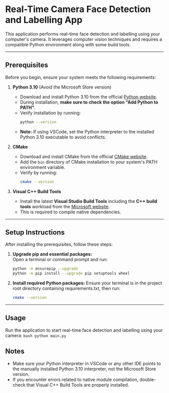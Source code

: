 # Real-Time Camera Face Detection and Labelling App

This application performs real-time face detection and labelling using your computer's camera. It leverages computer vision techniques and requires a compatible Python environment along with some build tools.

---

## Prerequisites

Before you begin, ensure your system meets the following requirements:

1. **Python 3.10** (Avoid the Microsoft Store version)  
    - Download and install Python 3.10 from the official [Python website](https://www.python.org/downloads/release/python-3100/).  
    - During installation, **make sure to check the option "Add Python to PATH"**.  
    - Verify installation by running:  
        ```bash
        python --version
        ```  
    - **Note:** If using VSCode, set the Python interpreter to the installed Python 3.10 executable to avoid conflicts.

2. **CMake**  
    - Download and install CMake from the official [CMake website](https://cmake.org/download/).  
    - Add the `bin` directory of CMake installation to your system's PATH environment variable.  
    - Verify by running:  
        ```bash
        cmake --version
        ```

3. **Visual C++ Build Tools**  
    - Install the latest **Visual Studio Build Tools** including the **C++ build tools** workload from the [Microsoft website](https://visualstudio.microsoft.com/visual-cpp-build-tools/).  
    - This is required to compile native dependencies.

---

## Setup Instructions

After installing the prerequisites, follow these steps:

1. **Upgrade pip and essential packages:**  
    Open a terminal or command prompt and run:  
    ```bash
    python -m ensurepip --upgrade
    python -m pip install --upgrade pip setuptools wheel
    ```

2. **Install required Python packages:**
Ensure your terminal is in the project root directory containing requirements.txt, then run:
    ```bash
    cmake --version
    ```

---

## Usage
Run the application to start real-time face detection and labelling using your camera:
    ```bash
    python main.py
    ```

## Notes
   - Make sure your Python interpreter in VSCode or any other IDE points to the manually installed Python 3.10 interpreter, not the Microsoft Store version.
   - If you encounter errors related to native module compilation, double-check that Visual C++ Build Tools are properly installed.


